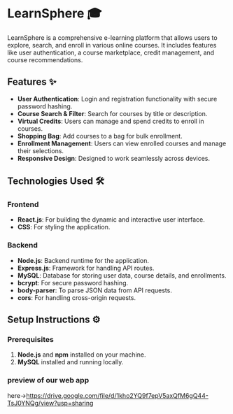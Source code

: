 # LearnSphere 🎓

LearnSphere is a comprehensive e-learning platform that allows users to explore, search, and enroll in various online courses. It includes features like user authentication, a course marketplace, credit management, and course recommendations.

## Features ✨

- **User Authentication**: Login and registration functionality with secure password hashing.
- **Course Search & Filter**: Search for courses by title or description.
- **Virtual Credits**: Users can manage and spend credits to enroll in courses.
- **Shopping Bag**: Add courses to a bag for bulk enrollment.
- **Enrollment Management**: Users can view enrolled courses and manage their selections.
- **Responsive Design**: Designed to work seamlessly across devices.

## Technologies Used 🛠️

### Frontend
- **React.js**: For building the dynamic and interactive user interface.
- **CSS**: For styling the application.

### Backend
- **Node.js**: Backend runtime for the application.
- **Express.js**: Framework for handling API routes.
- **MySQL**: Database for storing user data, course details, and enrollments.
- **bcrypt**: For secure password hashing.
- **body-parser**: To parse JSON data from API requests.
- **cors**: For handling cross-origin requests.

## Setup Instructions ⚙️

### Prerequisites
1. **Node.js** and **npm** installed on your machine.
2. **MySQL** installed and running locally.

### preview of our web app 
here->https://drive.google.com/file/d/1kho2YQ9f7epV5axQfM6gQ44-TsJ0YNQg/view?usp=sharing
